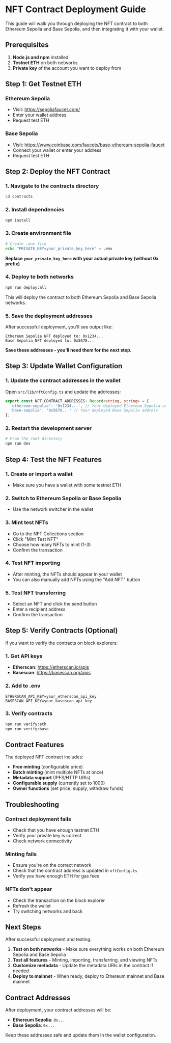 # NFT Contract Deployment Guide

This guide will walk you through deploying the NFT contract to both Ethereum Sepolia and Base Sepolia, and then integrating it with your wallet.

## Prerequisites

1. **Node.js and npm** installed
2. **Testnet ETH** on both networks
3. **Private key** of the account you want to deploy from

## Step 1: Get Testnet ETH

### Ethereum Sepolia
- Visit: https://sepoliafaucet.com/
- Enter your wallet address
- Request test ETH

### Base Sepolia
- Visit: https://www.coinbase.com/faucets/base-ethereum-sepolia-faucet
- Connect your wallet or enter your address
- Request test ETH

## Step 2: Deploy the NFT Contract

### 1. Navigate to the contracts directory
```bash
cd contracts
```

### 2. Install dependencies
```bash
npm install
```

### 3. Create environment file
```bash
# Create .env file
echo "PRIVATE_KEY=your_private_key_here" > .env
```

**Replace `your_private_key_here` with your actual private key (without 0x prefix)**

### 4. Deploy to both networks
```bash
npm run deploy:all
```

This will deploy the contract to both Ethereum Sepolia and Base Sepolia networks.

### 5. Save the deployment addresses
After successful deployment, you'll see output like:
```
Ethereum Sepolia NFT deployed to: 0x1234...
Base Sepolia NFT deployed to: 0x5678...
```

**Save these addresses - you'll need them for the next step.**

## Step 3: Update Wallet Configuration

### 1. Update the contract addresses in the wallet

Open `src/lib/nftConfig.ts` and update the addresses:

```typescript
export const NFT_CONTRACT_ADDRESSES: Record<string, string> = {
  'ethereum-sepolia': '0x1234...', // Your deployed Ethereum Sepolia address
  'base-sepolia': '0x5678...' // Your deployed Base Sepolia address
};
```

### 2. Restart the development server
```bash
# From the root directory
npm run dev
```

## Step 4: Test the NFT Features

### 1. Create or import a wallet
- Make sure you have a wallet with some testnet ETH

### 2. Switch to Ethereum Sepolia or Base Sepolia
- Use the network switcher in the wallet

### 3. Mint test NFTs
- Go to the NFT Collections section
- Click "Mint Test NFT"
- Choose how many NFTs to mint (1-3)
- Confirm the transaction

### 4. Test NFT importing
- After minting, the NFTs should appear in your wallet
- You can also manually add NFTs using the "Add NFT" button

### 5. Test NFT transferring
- Select an NFT and click the send button
- Enter a recipient address
- Confirm the transaction

## Step 5: Verify Contracts (Optional)

If you want to verify the contracts on block explorers:

### 1. Get API keys
- **Etherscan**: https://etherscan.io/apis
- **Basescan**: https://basescan.org/apis

### 2. Add to .env
```
ETHERSCAN_API_KEY=your_etherscan_api_key
BASESCAN_API_KEY=your_basescan_api_key
```

### 3. Verify contracts
```bash
npm run verify:eth
npm run verify:base
```

## Contract Features

The deployed NFT contract includes:

- **Free minting** (configurable price)
- **Batch minting** (mint multiple NFTs at once)
- **Metadata support** (IPFS/HTTP URIs)
- **Configurable supply** (currently set to 1000)
- **Owner functions** (set price, supply, withdraw funds)

## Troubleshooting

### Contract deployment fails
- Check that you have enough testnet ETH
- Verify your private key is correct
- Check network connectivity

### Minting fails
- Ensure you're on the correct network
- Check that the contract address is updated in `nftConfig.ts`
- Verify you have enough ETH for gas fees

### NFTs don't appear
- Check the transaction on the block explorer
- Refresh the wallet
- Try switching networks and back

## Next Steps

After successful deployment and testing:

1. **Test on both networks** - Make sure everything works on both Ethereum Sepolia and Base Sepolia
2. **Test all features** - Minting, importing, transferring, and viewing NFTs
3. **Customize metadata** - Update the metadata URIs in the contract if needed
4. **Deploy to mainnet** - When ready, deploy to Ethereum mainnet and Base mainnet

## Contract Addresses

After deployment, your contract addresses will be:
- **Ethereum Sepolia**: `0x...`
- **Base Sepolia**: `0x...`

Keep these addresses safe and update them in the wallet configuration.

